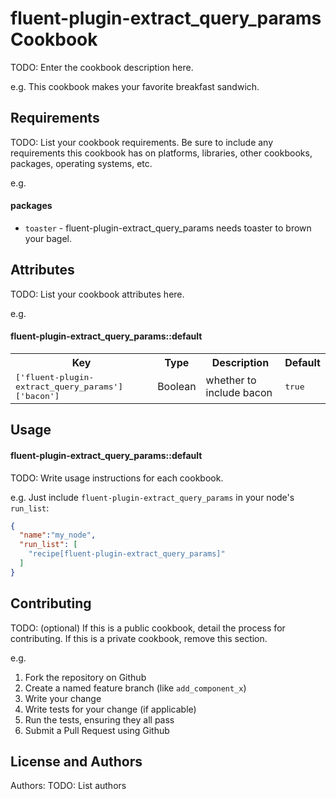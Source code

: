 fluent-plugin-extract_query_params Cookbook
===========================================
TODO: Enter the cookbook description here.

e.g.
This cookbook makes your favorite breakfast sandwich.

Requirements
------------
TODO: List your cookbook requirements. Be sure to include any requirements this cookbook has on platforms, libraries, other cookbooks, packages, operating systems, etc.

e.g.
#### packages
- `toaster` - fluent-plugin-extract_query_params needs toaster to brown your bagel.

Attributes
----------
TODO: List your cookbook attributes here.

e.g.
#### fluent-plugin-extract_query_params::default
<table>
  <tr>
    <th>Key</th>
    <th>Type</th>
    <th>Description</th>
    <th>Default</th>
  </tr>
  <tr>
    <td><tt>['fluent-plugin-extract_query_params']['bacon']</tt></td>
    <td>Boolean</td>
    <td>whether to include bacon</td>
    <td><tt>true</tt></td>
  </tr>
</table>

Usage
-----
#### fluent-plugin-extract_query_params::default
TODO: Write usage instructions for each cookbook.

e.g.
Just include `fluent-plugin-extract_query_params` in your node's `run_list`:

```json
{
  "name":"my_node",
  "run_list": [
    "recipe[fluent-plugin-extract_query_params]"
  ]
}
```

Contributing
------------
TODO: (optional) If this is a public cookbook, detail the process for contributing. If this is a private cookbook, remove this section.

e.g.
1. Fork the repository on Github
2. Create a named feature branch (like `add_component_x`)
3. Write your change
4. Write tests for your change (if applicable)
5. Run the tests, ensuring they all pass
6. Submit a Pull Request using Github

License and Authors
-------------------
Authors: TODO: List authors
